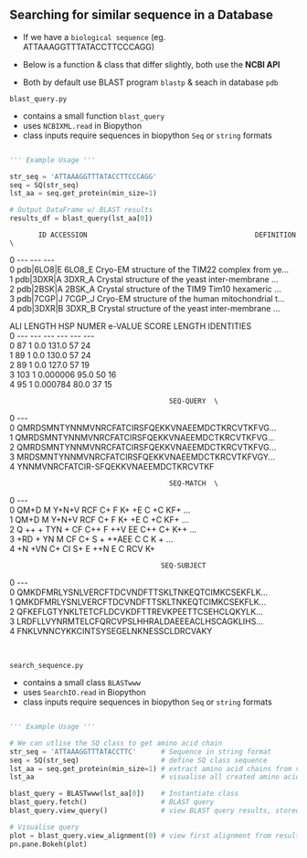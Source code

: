## Searching for similar sequence in a Database

- If we have a <code>biological sequence</code> (eg. ATTAAAGGTTTATACCTTCCCAGG)


- Below is a function & class that differ slightly, both use the **NCBI API**
- Both by default use BLAST program <code>blastp</code> & seach in database <code>pdb</code>

<code>blast_query.py</code>
- contains a small function <code>blast_query</code>
- uses <code>NCBIXML.read</code> in Biopython
- class inputs require sequences in biopython <code>Seq</code> or <code>string</code> formats

```python

''' Example Usage '''

str_seq = 'ATTAAAGGTTTATACCTTCCCAGG'
seq = SQ(str_seq)
lst_aa = seq.get_protein(min_size=1)

# Output DataFrame w/ BLAST results
results_df = blast_query(lst_aa[0])

```

           ID ACCESSION                                         DEFINITION  \
0         ---       ---                                                ---   
0  pdb|6LO8|E    6LO8_E  Cryo-EM structure of the TIM22 complex from ye...   
1  pdb|3DXR|A    3DXR_A  Crystal structure of the yeast inter-membrane ...   
2  pdb|2BSK|A    2BSK_A  Crystal structure of the TIM9 Tim10 hexameric ...   
3  pdb|7CGP|J    7CGP_J  Cryo-EM structure of the human mitochondrial t...   
4  pdb|3DXR|B    3DXR_B  Crystal structure of the yeast inter-membrane ...   

  ALI LENGTH HSP NUMER   e-VALUE  SCORE LENGTH IDENTITIES  \
0        ---       ---       ---    ---    ---        ---   
0         87         1       0.0  131.0     57         24   
1         89         1       0.0  130.0     57         24   
2         89         1       0.0  127.0     57         19   
3        103         1  0.000006   95.0     50         16   
4         95         1  0.000784   80.0     37         15   

                                           SEQ-QUERY  \
0                                                ---   
0  QMRDSMNTYNNMVNRCFATCIRSFQEKKVNAEEMDCTKRCVTKFVG...   
1  QMRDSMNTYNNMVNRCFATCIRSFQEKKVNAEEMDCTKRCVTKFVG...   
2  QMRDSMNTYNNMVNRCFATCIRSFQEKKVNAEEMDCTKRCVTKFVG...   
3  MRDSMNTYNNMVNRCFATCIRSFQEKKVNAEEMDCTKRCVTKFVGY...   
4              YNNMVNRCFATCIR-SFQEKKVNAEEMDCTKRCVTKF   

                                           SEQ-MATCH  \
0                                                ---   
0  QM+D M  Y+N+V RCF  C+  F   K+  +E  C  +C  KF+ ...   
1  QM+D M  Y+N+V RCF  C+  F   K+  +E  C  +C  KF+ ...   
2  Q ++ + TYN +   CF  C++ F  ++V  EE  C++ C+ K++ ...   
3  +RD +  YN M   CF  C+ S   + ++AEE  C   C  K +  ...   
4              +N +VN C+  CI  S+ E ++N  E  C  RCV K+   

                                         SEQ-SUBJECT  
0                                                ---  
0  QMKDFMRLYSNLVERCFTDCVNDFTTSKLTNKEQTCIMKCSEKFLK...  
1  QMKDFMRLYSNLVERCFTDCVNDFTTSKLTNKEQTCIMKCSEKFLK...  
2  QFKEFLGTYNKLTETCFLDCVKDFTTREVKPEETTCSEHCLQKYLK...  
3  LRDFLLVYNRMTELCFQRCVPSLHHRALDAEEEACLHSCAGKLIHS...  
4              FNKLVNNCYKKCINTSYSEGELNKNESSCLDRCVAKY  

<br>

<code>search_sequence.py</code>
- contains a small class <code>BLASTwww</code>
- uses <code>SearchIO.read</code> in Biopython
- class inputs require sequences in biopython <code>Seq</code> or <code>string</code> formats

```python

''' Example Usage '''

# We can utlise the SQ class to get amino acid chain
str_seq = 'ATTAAAGGTTTATACCTTC'      # Sequence in string format
seq = SQ(str_seq)                    # define SQ class sequence
lst_aa = seq.get_protein(min_size=1) # extract amino acid chains from via translation
lst_aa                               # visualise all created amino acid chains

blast_query = BLASTwww(lst_aa[0])    # Instantiate class
blast_query.fetch()                  # BLAST query
blast_query.view_query()             # view BLAST query results, stored in DataFrame

# Visualise query
plot = blast_query.view_alignment(0) # view first alignment from results dataframe
pn.pane.Bokeh(plot)

```

